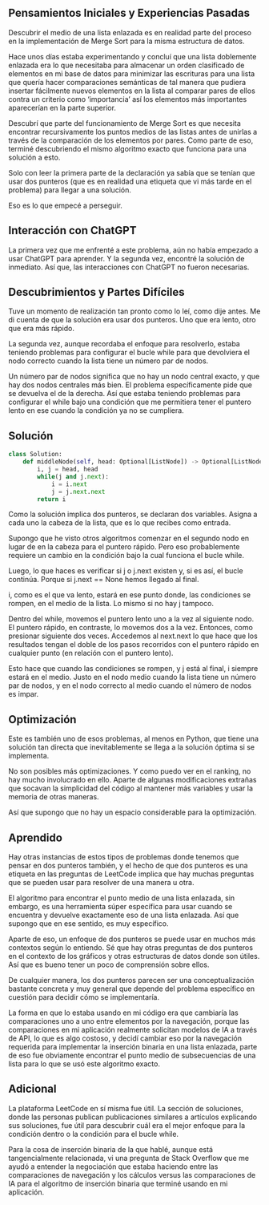 ## Pensamientos Iniciales y Experiencias Pasadas

Descubrir el medio de una lista enlazada es en realidad parte del proceso en la implementación de Merge Sort para la misma estructura de datos.

Hace unos días estaba experimentando y concluí que una lista doblemente enlazada era lo que necesitaba para almacenar un orden clasificado de elementos en mi base de datos para minimizar las escrituras para una lista que quería hacer comparaciones semánticas de tal manera que pudiera insertar fácilmente nuevos elementos en la lista al comparar pares de ellos contra un criterio como ‘importancia’ así los elementos más importantes aparecerían en la parte superior.

Descubrí que parte del funcionamiento de Merge Sort es que necesita encontrar recursivamente los puntos medios de las listas antes de unirlas a través de la comparación de los elementos por pares. Como parte de eso, terminé descubriendo el mismo algoritmo exacto que funciona para una solución a esto.

Solo con leer la primera parte de la declaración ya sabía que se tenían que usar dos punteros (que es en realidad una etiqueta que vi más tarde en el problema) para llegar a una solución.

Eso es lo que empecé a perseguir.

## Interacción con ChatGPT

La primera vez que me enfrenté a este problema, aún no había empezado a usar ChatGPT para aprender. Y la segunda vez, encontré la solución de inmediato. Así que, las interacciones con ChatGPT no fueron necesarias.

## Descubrimientos y Partes Difíciles

Tuve un momento de realización tan pronto como lo leí, como dije antes. Me di cuenta de que la solución era usar dos punteros. Uno que era lento, otro que era más rápido.

La segunda vez, aunque recordaba el enfoque para resolverlo, estaba teniendo problemas para configurar el bucle while para que devolviera el nodo correcto cuando la lista tiene un número par de nodos.

Un número par de nodos significa que no hay un nodo central exacto, y que hay dos nodos centrales más bien. El problema específicamente pide que se devuelva el de la derecha. Así que estaba teniendo problemas para configurar el while bajo una condición que me permitiera tener el puntero lento en ese cuando la condición ya no se cumpliera.
## Solución

```python
class Solution:
    def middleNode(self, head: Optional[ListNode]) -> Optional[ListNode]:
        i, j = head, head
        while(j and j.next):
            i = i.next
            j = j.next.next
        return i
```

Como la solución implica dos punteros, se declaran dos variables. Asigna a cada uno la cabeza de la lista, que es lo que recibes como entrada.

Supongo que he visto otros algoritmos comenzar en el segundo nodo en lugar de en la cabeza para el puntero rápido. Pero eso probablemente requiere un cambio en la condición bajo la cual funciona el bucle while.

Luego, lo que haces es verificar si j o j.next existen y, si es así, el bucle continúa. Porque si j.next == None hemos llegado al final.

i, como es el que va lento, estará en ese punto donde, las condiciones se rompen, en el medio de la lista. Lo mismo si no hay j tampoco.

Dentro del while, movemos el puntero lento uno a la vez al siguiente nodo. El puntero rápido, en contraste, lo movemos dos a la vez. Entonces, como presionar siguiente dos veces. Accedemos al next.next lo que hace que los resultados tengan el doble de los pasos recorridos con el puntero rápido en cualquier punto (en relación con el puntero lento).

Esto hace que cuando las condiciones se rompen, y j está al final, i siempre estará en el medio. Justo en el nodo medio cuando la lista tiene un número par de nodos, y en el nodo correcto al medio cuando el número de nodos es impar.

## Optimización

Este es también uno de esos problemas, al menos en Python, que tiene una solución tan directa que inevitablemente se llega a la solución óptima si se implementa.

No son posibles más optimizaciones. Y como puedo ver en el ranking, no hay mucho involucrado en ello. Aparte de algunas modificaciones extrañas que socavan la simplicidad del código al mantener más variables y usar la memoria de otras maneras.

Así que supongo que no hay un espacio considerable para la optimización.

## Aprendido

Hay otras instancias de estos tipos de problemas donde tenemos que pensar en dos punteros también, y el hecho de que dos punteros es una etiqueta en las preguntas de LeetCode implica que hay muchas preguntas que se pueden usar para resolver de una manera u otra.

El algoritmo para encontrar el punto medio de una lista enlazada, sin embargo, es una herramienta súper específica para usar cuando se encuentra y devuelve exactamente eso de una lista enlazada. Así que supongo que en ese sentido, es muy específico.

Aparte de eso, un enfoque de dos punteros se puede usar en muchos más contextos según lo entiendo. Sé que hay otras preguntas de dos punteros en el contexto de los gráficos y otras estructuras de datos donde son útiles. Así que es bueno tener un poco de comprensión sobre ellos.

De cualquier manera, los dos punteros parecen ser una conceptualización bastante concreta y muy general que depende del problema específico en cuestión para decidir cómo se implementaría.

La forma en que lo estaba usando en mi código era que cambiaría las comparaciones uno a uno entre elementos por la navegación, porque las comparaciones en mi aplicación realmente solicitan modelos de IA a través de API, lo que es algo costoso, y decidí cambiar eso por la navegación requerida para implementar la inserción binaria en una lista enlazada, parte de eso fue obviamente encontrar el punto medio de subsecuencias de una lista para lo que se usó este algoritmo exacto.

## Adicional
La plataforma LeetCode en sí misma fue útil. La sección de soluciones, donde las personas publican publicaciones similares a artículos explicando sus soluciones, fue útil para descubrir cuál era el mejor enfoque para la condición dentro o la condición para el bucle while.

Para la cosa de inserción binaria de la que hablé, aunque está tangencialmente relacionada, vi una pregunta de Stack Overflow que me ayudó a entender la negociación que estaba haciendo entre las comparaciones de navegación y los cálculos versus las comparaciones de IA para el algoritmo de inserción binaria que terminé usando en mi aplicación.